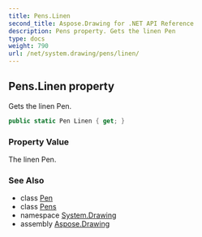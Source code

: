 ```yaml
---
title: Pens.Linen
second_title: Aspose.Drawing for .NET API Reference
description: Pens property. Gets the linen Pen
type: docs
weight: 790
url: /net/system.drawing/pens/linen/
---
```

## Pens.Linen property

Gets the linen Pen.

```csharp
public static Pen Linen { get; }
```

### Property Value

The linen Pen.

### See Also

* class [Pen](../../pen/)
* class [Pens](../)
* namespace [System.Drawing](../../pens/)
* assembly [Aspose.Drawing](../../../)


